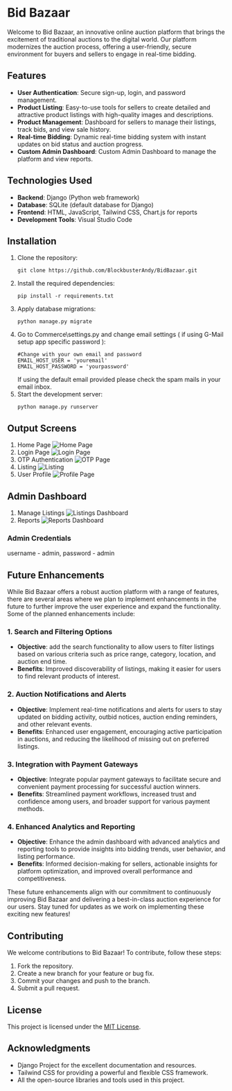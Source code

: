 # Bid Bazaar

Welcome to Bid Bazaar, an innovative online auction platform that brings the excitement of traditional auctions to the digital world. Our platform modernizes the auction process, offering a user-friendly, secure environment for buyers and sellers to engage in real-time bidding.

## Features

- **User Authentication**: Secure sign-up, login, and password management.
- **Product Listing**: Easy-to-use tools for sellers to create detailed and attractive product listings with high-quality images and descriptions.
- **Product Management**: Dashboard for sellers to manage their listings, track bids, and view sale history.
- **Real-time Bidding**: Dynamic real-time bidding system with instant updates on bid status and auction progress.
- **Custom Admin Dashboard**: Custom Admin Dashboard to manage the platform and view reports.

## Technologies Used

- **Backend**: Django (Python web framework)
- **Database**: SQLite (default database for Django)
- **Frontend**: HTML, JavaScript, Tailwind CSS, Chart.js for reports
- **Development Tools**: Visual Studio Code

## Installation

1. Clone the repository:
    ```
    git clone https://github.com/BlockbusterAndy/BidBazaar.git
    ```
2. Install the required dependencies:
    ```
    pip install -r requirements.txt
    ```
3. Apply database migrations:
    ```
    python manage.py migrate
    ```
4. Go to Commerce\settings.py and change email settings ( if using G-Mail setup app specific password ):
    ```
    #Change with your own email and password
    EMAIL_HOST_USER = 'youremail'
    EMAIL_HOST_PASSWORD = 'yourpassword'
    ```
    If using the default email provided please check the spam mails in your email inbox.
5. Start the development server:
    ```
    python manage.py runserver
    ```

## Output Screens

 1. Home Page
 ![Home Page](media\outputscreens\HomePage.png)
 2. Login Page
 ![Login Page](media\outputscreens\login.png)
 3. OTP Authentication
 ![OTP Page](media\outputscreens\OTP_Authentication.png)
 4. Listing
 ![Listing](media\outputscreens\ItemListing.png)
 5. User Profile
 ![Profile Page](media\outputscreens\UserProfile.png)

## Admin Dashboard

1. Manage Listings
![Listings Dashboard](media\outputscreens\managelisting.png)
2. Reports
![Reports Dashboard](media\outputscreens\reports.png)

### Admin Credentials 
username - admin, password - admin

## Future Enhancements

While Bid Bazaar offers a robust auction platform with a range of features, there are several areas where we plan to implement enhancements in the future to further improve the user experience and expand the functionality. Some of the planned enhancements include:

### 1. Search and Filtering Options
   - **Objective**: add the search functionality to allow users to filter listings based on various criteria such as price range, category, location, and auction end time.
   - **Benefits**: Improved discoverability of listings, making it easier for users to find relevant products of interest.

### 2. Auction Notifications and Alerts
   - **Objective**: Implement real-time notifications and alerts for users to stay updated on bidding activity, outbid notices, auction ending reminders, and other relevant events.
   - **Benefits**: Enhanced user engagement, encouraging active participation in auctions, and reducing the likelihood of missing out on preferred listings.

### 3. Integration with Payment Gateways
   - **Objective**: Integrate popular payment gateways to facilitate secure and convenient payment processing for successful auction winners.
   - **Benefits**: Streamlined payment workflows, increased trust and confidence among users, and broader support for various payment methods.

### 4. Enhanced Analytics and Reporting
   - **Objective**: Enhance the admin dashboard with advanced analytics and reporting tools to provide insights into bidding trends, user behavior, and listing performance.
   - **Benefits**: Informed decision-making for sellers, actionable insights for platform optimization, and improved overall performance and competitiveness.

These future enhancements align with our commitment to continuously improving Bid Bazaar and delivering a best-in-class auction experience for our users. Stay tuned for updates as we work on implementing these exciting new features!


## Contributing

We welcome contributions to Bid Bazaar! To contribute, follow these steps:

1. Fork the repository.
2. Create a new branch for your feature or bug fix.
3. Commit your changes and push to the branch.
4. Submit a pull request.

## License

This project is licensed under the [MIT License](LICENSE).

## Acknowledgments

- Django Project for the excellent documentation and resources.
- Tailwind CSS for providing a powerful and flexible CSS framework.
- All the open-source libraries and tools used in this project.
